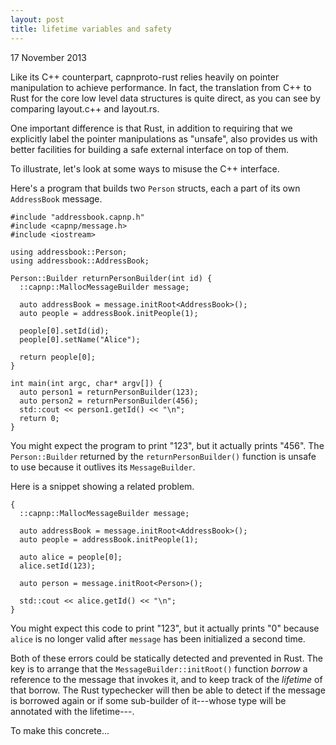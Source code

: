 ```yaml
---
layout: post
title: lifetime variables and safety
---
```


17 November 2013

Like its C++ counterpart,
capnproto-rust relies heavily
on pointer manipulation
to achieve performance.
In fact,
the translation
from C++ to Rust
for the core low level
data structures
is quite direct,
as you can see by comparing
layout.c++ and layout.rs.

One important  difference is that
Rust, in addition to
requiring that we explicitly
label the pointer manipulations as "unsafe",
also provides us
with better facilities
for building
a safe external interface
on top of them.

To illustrate, let's look at some
ways to misuse the C++ interface.

Here's a program that builds two
`Person` structs, each a part of
its own `AddressBook` message.

```
#include "addressbook.capnp.h"
#include <capnp/message.h>
#include <iostream>

using addressbook::Person;
using addressbook::AddressBook;

Person::Builder returnPersonBuilder(int id) {
  ::capnp::MallocMessageBuilder message;

  auto addressBook = message.initRoot<AddressBook>();
  auto people = addressBook.initPeople(1);

  people[0].setId(id);
  people[0].setName("Alice");

  return people[0];
}

int main(int argc, char* argv[]) {
  auto person1 = returnPersonBuilder(123);
  auto person2 = returnPersonBuilder(456);
  std::cout << person1.getId() << "\n";
  return 0;
}

```

You might expect the program to print
"123", but it actually prints "456".
The `Person::Builder` returned
by the `returnPersonBuilder()` function
is unsafe to use because it
outlives its `MessageBuilder`.

Here is a snippet showing a related problem.

```
{
  ::capnp::MallocMessageBuilder message;

  auto addressBook = message.initRoot<AddressBook>();
  auto people = addressBook.initPeople(1);

  auto alice = people[0];
  alice.setId(123);

  auto person = message.initRoot<Person>();

  std::cout << alice.getId() << "\n";
}
```
You might expect this code to print "123", but
it actually prints "0" because `alice`
is no longer valid after `message` has
been initialized a second time.

Both of these errors could be statically
detected and prevented in Rust.
The key is to arrange that the
`MessageBuilder::initRoot()` function
*borrow* a reference to the message that invokes it,
and to keep track of the *lifetime* of that borrow.
The Rust typechecker will then be able to detect
if the message is borrowed again
or if some sub-builder of it---whose type will
be annotated with the lifetime---.

To make this concrete...


